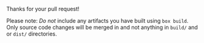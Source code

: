 Thanks for your pull request!

Please note: *Do not* include any artifacts you have built using `box build`.
Only source code changes will be merged in and not anything in `build/` and or `dist/`
directories.
